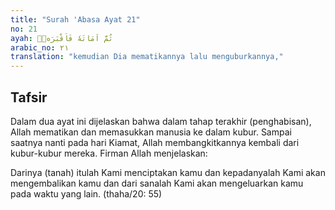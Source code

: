 ```yaml
---
title: "Surah 'Abasa Ayat 21"
no: 21
ayah: ثُمَّ اَمَاتَهٗ فَاَقْبَرَهٗۙ
arabic_no: ٢١
translation: "kemudian Dia mematikannya lalu menguburkannya,"
---
```


## Tafsir

Dalam dua ayat ini dijelaskan bahwa dalam tahap terakhir (penghabisan), Allah mematikan dan memasukkan manusia ke dalam kubur. Sampai saatnya nanti pada hari Kiamat, Allah membangkitkannya kembali dari kubur-kubur mereka. Firman Allah menjelaskan:

Darinya (tanah) itulah Kami menciptakan kamu dan kepadanyalah Kami akan mengembalikan kamu dan dari sanalah Kami akan mengeluarkan kamu pada waktu yang lain. (thaha/20: 55)